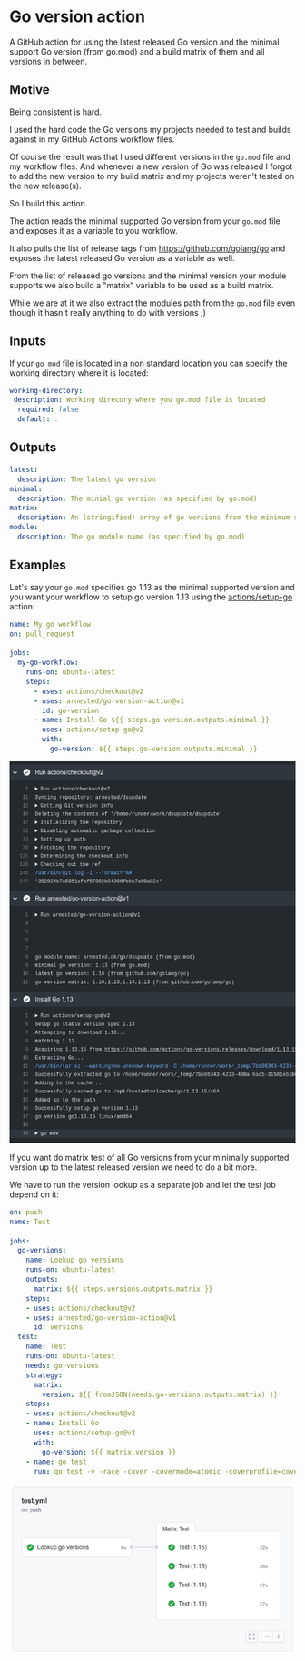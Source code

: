 # Go version action

A GitHub action for using the latest released Go version and the
minimal support Go version (from go.mod) and a build matrix of them
and all versions in between.

## Motive

Being consistent is hard.

I used the hard code the Go versions my projects needed to test and
builds against in my GitHub Actions workflow files.

Of course the result was that I used different versions in the
`go.mod` file and my workflow files. And whenever a new version of Go
was released I forgot to add the new version to my build matrix and my
projects weren't tested on the new release(s).

So I build this action.

The action reads the minimal supported Go version from your `go.mod`
file and exposes it as a variable to you workflow.

It also pulls the list of release tags from
https://github.com/golang/go and exposes the latest released Go
version as a variable as well.

From the list of released go versions and the minimal version your
module supports we also build a "matrix" variable to be used as a
build matrix.

While we are at it we also extract the modules path from the `go.mod`
file even though it hasn't really anything to do with versions ;)

## Inputs

If your `go mod` file is located in a non standard location you can
specify the working directory where it is located:

```yaml
working-directory:
 description: Working direcory where you go.mod file is located
  required: false
  default: .
```

## Outputs

```yaml
latest:
  description: The latest go version
minimal:
  description: The minial go version (as specified by go.mod)
matrix:
  description: An (stringified) array of go versions from the minimum supported version to the latest released version
module:
  description: The go module name (as specified by go.mod)
```

## Examples

Let's say your `go.mod` specifies go 1.13 as the minimal supported
version and you want your workflow to setup go version 1.13 using the
[actions/setup-go](https://github.com/actions/setup-go) action:

```yaml
name: My go workflow
on: pull_request

jobs:
  my-go-workflow:
    runs-on: ubuntu-latest
    steps:
      - uses: actions/checkout@v2
      - uses: arnested/go-version-action@v1
        id: go-version
      - name: Install Go ${{ steps.go-version.outputs.minimal }}
        uses: actions/setup-go@v2
        with:
          go-version: ${{ steps.go-version.outputs.minimal }}
```

![Log of running action](docs/action-run.png)

If you want do matrix test of all Go versions from your minimally
supported version up to the latest released version we need to do a
bit more.

We have to run the version lookup as a separate job and let the test
job depend on it:

```yaml
on: push
name: Test

jobs:
  go-versions:
    name: Lookup go versions
    runs-on: ubuntu-latest
    outputs:
      matrix: ${{ steps.versions.outputs.matrix }}
    steps:
    - uses: actions/checkout@v2
    - uses: arnested/go-version-action@v1
      id: versions
  test:
    name: Test
    runs-on: ubuntu-latest
    needs: go-versions
    strategy:
      matrix:
        version: ${{ fromJSON(needs.go-versions.outputs.matrix) }}
    steps:
    - uses: actions/checkout@v2
    - name: Install Go
      uses: actions/setup-go@v2
      with:
        go-version: ${{ matrix.version }}
    - name: go test
      run: go test -v -race -cover -covermode=atomic -coverprofile=coverage.txt ./...
```

![The workflow summary](docs/action-matrix-summary.png)
